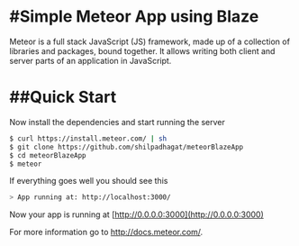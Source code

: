 #Simple Meteor App using Blaze
======
Meteor is a full stack JavaScript (JS) framework, made up of a collection of libraries and packages, bound together.
It allows writing both client and server parts of an application in JavaScript. 

##Quick Start
=======
Now install the dependencies and start running the server

```bash
$ curl https://install.meteor.com/ | sh
$ git clone https://github.com/shilpadhagat/meteorBlazeApp
$ cd meteorBlazeApp
$ meteor
```

If everything goes well you should see this

```bash
> App running at: http://localhost:3000/
```

Now your app is running at [http://0.0.0.0:3000](http://0.0.0.0:3000)

For more information go to  http://docs.meteor.com/.
